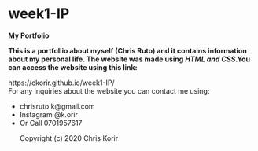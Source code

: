 # week1-IP
<strong>
My Portfolio</br>

<p>This is a portfollio about myself (Chris Ruto) and it contains information about my personal life.
    The website was made using <em>HTML and CSS</em>.You can access the website using this link:</br></strong></p>
      https://ckorir.github.io/week1-IP/
</br>For any inquiries about the website you can contact me using:
<ul>
 <li>chrisruto.k@gmail.com
 <li>Instagram @k.orir
 <li>Or Call 0701957617


Copyright (c) 2020 Chris Korir
